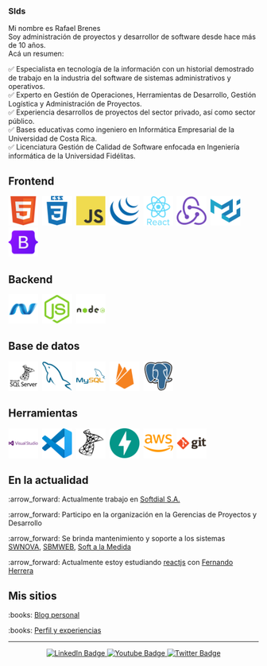 ### Slds  

Mi nombre es Rafael Brenes  
Soy administración de proyectos y desarrollor de software desde hace más de 10 años.  
Acá un resumen:  

✅ Especialista en tecnología de la información con un historial demostrado de trabajo en la industria del software de sistemas administrativos y operativos.  
✅ Experto en Gestión de Operaciones, Herramientas de Desarrollo, Gestión Logística y Administración de Proyectos.  
✅ Experiencia desarrollos de proyectos del sector privado, así como sector público.  
✅ Bases educativas como ingeniero en Informática Empresarial de la Universidad de Costa Rica.  
✅ Licenciatura Gestión de Calidad de Software enfocada en Ingeniería informática de la Universidad Fidélitas.  

<h2>Frontend</h2>
  <div>
    <img src="https://github.com/devicons/devicon/blob/master/icons/html5/html5-original.svg" title="HTML5" alt="HTML" width="60" height="60"/>&nbsp;
    <img src="https://github.com/devicons/devicon/blob/master/icons/css3/css3-plain-wordmark.svg"  title="CSS3" alt="CSS" width="60" height="60"/>&nbsp;  
    <img src="https://github.com/devicons/devicon/blob/master/icons/javascript/javascript-original.svg" title="JavaScript" alt="JavaScript" width="60" height="60"/>&nbsp; 
    <img src="https://github.com/devicons/devicon/blob/master/icons/jquery/jquery-original.svg" title="JQuery" alt="JQuery" width="60" height="60"/>&nbsp;
    <img src="https://github.com/devicons/devicon/blob/master/icons/react/react-original-wordmark.svg" title="React" alt="React" width="60" height="60"/>&nbsp; 
    <img src="https://github.com/devicons/devicon/blob/master/icons/redux/redux-original.svg" title="Redux" alt="Redux " width="60" height="60"/>&nbsp;
    <img src="https://github.com/devicons/devicon/blob/master/icons/materialui/materialui-original.svg" title="Material UI" alt="Material UI" width="60" height="60"/>&nbsp;
    <img src="https://github.com/devicons/devicon/blob/master/icons/bootstrap/bootstrap-original.svg" title="Bootstrap" alt="Bootstrap" width="60" height="60"/>&nbsp;
  </div>

<h2>Backend</h2>
  <div>
    <img src="https://github.com/devicons/devicon/blob/master/icons/dot-net/dot-net-original.svg" title="C# .Net Framework" alt="C# .Net Framework" width="60" height="60"/>&nbsp;
    <img src="https://github.com/devicons/devicon/blob/master/icons/nodejs/nodejs-original.svg" title="node.js" alt="node.js" width="60" height="60"/>&nbsp;
    <img src="https://github.com/devicons/devicon/blob/master/icons/nodejs/nodejs-original-wordmark.svg" title="NodeJS" alt="NodeJS" width="60" height="60"/>&nbsp;    </div>

<h2>Base de datos</h2>
  <div>
    <img src="https://github.com/devicons/devicon/blob/master/icons/microsoftsqlserver/microsoftsqlserver-plain-wordmark.svg" title="MSSQL" alt="MSSQL" width="60" height="60"/>&nbsp;      
    <img src="https://github.com/devicons/devicon/blob/master/icons/mysql/mysql-original.svg" title="mysql" alt="mysql" width="60" height="60"/>&nbsp;
    <img src="https://github.com/devicons/devicon/blob/master/icons/mysql/mysql-original-wordmark.svg" title="MySQL"  alt="MySQL" width="60" height="60"/>&nbsp;
    <img src="https://github.com/devicons/devicon/blob/master/icons/firebase/firebase-plain.svg" title="firebase" alt="firebase" width="60" height="60"/>&nbsp    
    <img src="https://github.com/devicons/devicon/blob/master/icons/postgresql/postgresql-original.svg" title="postgresql" alt="postgresql" width="60" height="60"/>&nbsp;         
  </div>

<h2>Herramientas</h2>

<div>  
  <img src="https://github.com/devicons/devicon/blob/master/icons/visualstudio/visualstudio-plain-wordmark.svg" title="github" alt="github" width="60" height="60"/>&nbsp;
  <img src="https://raw.githubusercontent.com/devicons/devicon/1119b9f84c0290e0f0b38982099a2bd027a48bf1/icons/vscode/vscode-original.svg" title="vscode" alt="vscode" width="60" height="60"/>&nbsp;   
  <img src="https://raw.githubusercontent.com/devicons/devicon/1119b9f84c0290e0f0b38982099a2bd027a48bf1/icons/microsoftsqlserver/microsoftsqlserver-plain.svg" title="microsoftsqlserver" alt="microsoftsqlserver" width="60" height="60"/>&nbsp;   
  <img src="https://raw.githubusercontent.com/devicons/devicon/1119b9f84c0290e0f0b38982099a2bd027a48bf1/icons/fastapi/fastapi-original.svg" title="fastapi" alt="fastapi" width="60" height="60"/>&nbsp;   
   <img src="https://github.com/devicons/devicon/blob/master/icons/amazonwebservices/amazonwebservices-plain-wordmark.svg" title="AWS" alt="AWS" width="60" height="60"/>&nbsp;  
  <img src="https://github.com/devicons/devicon/blob/master/icons/git/git-original-wordmark.svg" title="Git" alt="Git" width="60" height="60"/>  
</div>



<div>
  <h2> En la actualidad </h2>
  <p> :arrow_forward:  Actualmente trabajo en <a href="https://softdialcr.com/" target="_blank">Softdial S.A.</a> </p>  
  <p> :arrow_forward:  Participo en la organización en la Gerencias de Proyectos y Desarrollo </p>  
  <p> :arrow_forward:  Se brinda mantenimiento y soporte a los sistemas <a href="https://softdialcr.com/sysweb-nova/" target="_blank">SWNOVA</a>, <a href="https://softdialcr.com/sbm-web/" target="_blank">SBMWEB</a>, <a href="https://softdialcr.com/software-a-medida/" target="_blank">Soft a la Medida</a> </p>  
  <p> :arrow_forward:  Actualmente estoy estudiando <a href="https://react.dev/" target="_blank">reactjs</a> con <a href="https://fernando-herrera.com/#/" target="_blank">Fernando Herrera</a></p> 
</div>



<div>
  <h2> Mis sitios </h2>
  <p> :books:  <a href="#" target="_blank">Blog personal</a> </p>  
  <p> :books:  <a href="#" target="_blank">Perfil y experiencias</a> </p>    
</div>

<hr/>

<div id="badges" align="center">
  <a href="https://www.linkedin.com/in/rbrenesr" target="_blank">
    <img src="https://img.shields.io/badge/LinkedIn-blue?style=for-the-badge&logo=linkedin&logoColor=white" alt="LinkedIn Badge"/>
  </a>
  <a href="https://youtube.com/@r-dev" target="_blank">
    <img src="https://img.shields.io/badge/YouTube-red?style=for-the-badge&logo=youtube&logoColor=white" alt="Youtube Badge"/>
  </a>
  <a href="https://twitter.com/rbrenesr" target="_blank">
    <img src="https://img.shields.io/badge/Twitter-blue?style=for-the-badge&logo=twitter&logoColor=white" alt="Twitter Badge"/>
  </a>  
  </br>
  <img src="https://komarev.com/ghpvc/?username=rbrenesr&style=flat-square&color=blue" alt=""/>
</div>





 

